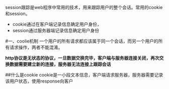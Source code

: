 session跟踪是web程序中常用的技术，用来跟踪用户的整个会话。常用的cookie和session。

* cookie通过在客户端记录信息确定用户身份，
* session通过服务器端记录信息确定用户身份

#一、coolie机制
一个用户的所有请求都应该属于同一个会话，而另一个用户的所有请求操作，两者不能混淆。

**http协议是无状态的协议，一旦数据交换完毕，客户端与服务器连接关闭，再次交换数据需要建立新的连接，服务器无法连接上跟踪会话**

##什么是cookie
cookie是一小段文本信息，客户端请求服务器，服务器需要记录该用户状态，使用response向客户